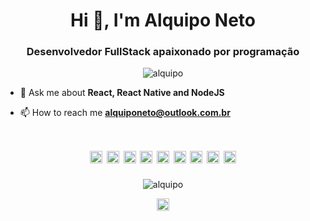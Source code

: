 <h1 align="center">Hi 👋, I'm Alquipo Neto</h1>
<h3 align="center">Desenvolvedor FullStack apaixonado por programação</h3>
<p align="center"> <img src="https://komarev.com/ghpvc/?username=alquipo" alt="alquipo" /> </p>

- 💬 Ask me about **React, React Native and NodeJS**

- 📫 How to reach me **alquiponeto@outlook.com.br**

<h1 align="center">
<img src="https://konpa.github.io/devicon/devicon.git/icons/react/react-original-wordmark.svg" alt="react" width="20" height="20"/> 
<img src="https://konpa.github.io/devicon/devicon.git/icons/bootstrap/bootstrap-plain.svg" alt="bootstrap" width="20" height="20"/> 
<img src="https://konpa.github.io/devicon/devicon.git/icons/css3/css3-original-wordmark.svg" alt="css3" width="20" height="20"/> 
<img src="https://konpa.github.io/devicon/devicon.git/icons/docker/docker-original-wordmark.svg" alt="docker" width="20" height="20"/> 
<img src="https://konpa.github.io/devicon/devicon.git/icons/html5/html5-original-wordmark.svg" alt="html5" width="20" height="20"/> 
<img src="https://konpa.github.io/devicon/devicon.git/icons/javascript/javascript-original.svg" alt="javascript" width="20" height="20"/> 
<img src="https://konpa.github.io/devicon/devicon.git/icons/typescript/typescript-original.svg" alt="typescript" width="20" height="20"/> 
<img src="https://konpa.github.io/devicon/devicon.git/icons/postgresql/postgresql-original-wordmark.svg" alt="postgresql" width="20" height="20"/> 
<img src="https://konpa.github.io/devicon/devicon.git/icons/nodejs/nodejs-original-wordmark.svg" alt="nodejs" width="20" height="20"/>
</h1>
<p align="center">  
  <img src="https://github-readme-stats.vercel.app/api?username=alquipo&show_icons=true" alt="alquipo" /> 
</p>

<p align="center">
<a href="https://linkedin.com/in/alquiponetp" target="blank"><img align="center" src="https://cdn.jsdelivr.net/npm/simple-icons@3.0.1/icons/linkedin.svg" alt="alquiponetp" height="20" width="20" /></a>
</p>
